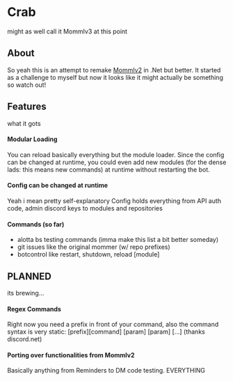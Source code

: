 # Crab
might as well call it MommIv3 at this point

## About
So yeah this is an attempt to remake [MommIv2](https://github.com/PJB3005/MoMMI) in .Net but better.
It started as a challenge to myself but now it looks like it might actually be something so watch out!

## Features
what it gots
#### Modular Loading
You can reload basically everything but the module loader.
Since the config can be changed at runtime, you could even add new modules (for the dense lads: this means new commands) at runtime without restarting the bot.
#### Config can be changed at runtime
Yeah i mean pretty self-explanatory
Config holds everything from API auth code, admin discord keys to modules and repositories
#### Commands (so far)
- alotta bs testing commands (imma make this list a bit better someday)
- git issues like the original mommer (w/ repo prefixes)
- botcontrol like restart, shutdown, reload [module]

## PLANNED
its brewing...
#### Regex Commands
Right now you need a prefix in front of your command, also the command syntax is very static:
[prefix][command] [param] [param] [...] (thanks discord.net)
#### Porting over functionalities from MommIv2
Basically anything from Reminders to DM code testing. EVERYTHING
